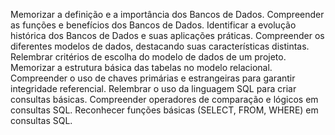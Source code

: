 Memorizar a definição e a importância dos Bancos de Dados.
Compreender as funções e benefícios dos Bancos de Dados.
Identificar a evolução histórica dos Bancos de Dados e suas aplicações práticas.
Compreender os diferentes modelos de dados, destacando suas características distintas.
Relembrar critérios de escolha do modelo de dados de um projeto.
Memorizar a estrutura básica das tabelas no modelo relacional.
Compreender o uso de chaves primárias e estrangeiras para garantir integridade referencial.
Relembrar o uso da linguagem SQL para criar consultas básicas.
Compreender operadores de comparação e lógicos em consultas SQL.
Reconhecer funções básicas (SELECT, FROM, WHERE) em consultas SQL.



